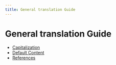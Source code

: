 ```yaml
---
title: General translation Guide
---
```


# General translation Guide

- [Capitalization](/translation/translation-guide-general/capitalization)
- [Default Content](/translation/translation-guide-general/default-content)
- [References](/translation/translation-guide-general/references)


